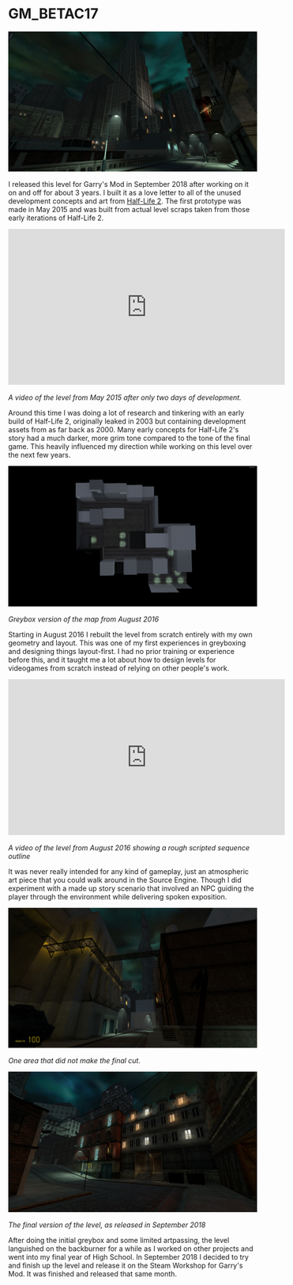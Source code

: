 
# GM_BETAC17

![A dystopian city skyline rendered in Garry's Mod](./images/gm_betac170012.jpg)

I released this level for Garry's Mod in September 2018 after working on it on
and off for about 3 years. I built it as a love letter to all of the unused
development concepts and art from [Half-Life 2](https://store.steampowered.com/app/220/HalfLife_2/).
The first prototype was made in May 2015 and was built from actual level scraps
taken from those early iterations of Half-Life 2.

<iframe width="560" height="315" src="https://www.youtube.com/embed/H6Y9-iD_NoI" title="YouTube video player" frameborder="0" allow="accelerometer; autoplay; clipboard-write; encrypted-media; gyroscope; picture-in-picture; web-share" referrerpolicy="strict-origin-when-cross-origin" allowfullscreen></iframe>

*A video of the level from May 2015 after only two days of development.*

Around this time I was doing a lot of research and tinkering with an early
build of Half-Life 2, originally leaked in 2003 but containing development
assets from as far back as 2000. Many early concepts for Half-Life 2's story
had a much darker, more grim tone compared to the tone of the final game. This
heavily influenced my direction while working on this level over the next few
years.

![Greybox version of the map from August 2016](./images/hl2_2016-08-19_23-01-58.png)

*Greybox version of the map from August 2016*

Starting in August 2016 I rebuilt the level from scratch entirely with my own
geometry and layout. This was one of my first experiences in greyboxing and
designing things layout-first. I had no prior training or experience before
this, and it taught me a lot about how to design levels for videogames from
scratch instead of relying on other people's work.

<iframe width="560" height="315" src="https://www.youtube.com/embed/tgWtcpnX2L8" title="YouTube video player" frameborder="0" allow="accelerometer; autoplay; clipboard-write; encrypted-media; gyroscope; picture-in-picture; web-share" referrerpolicy="strict-origin-when-cross-origin" allowfullscreen></iframe>

*A video of the level from August 2016 showing a rough scripted sequence outline*

It was never really intended for any kind of gameplay, just an atmospheric art
piece that you could walk around in the Source Engine. Though I did experiment
with a made up story scenario that involved an NPC guiding the player through
the environment while delivering spoken exposition.

![One area that did not make the final cut](./images/truecitizen_downtown2.jpg)

*One area that did not make the final cut.*

![The final version of the level, as released in September 2018](./images/gm_betac170002.jpg)

*The final version of the level, as released in September 2018*

After doing the initial greybox and some limited artpassing, the level
languished on the backburner for a while as I worked on other projects and went
into my final year of High School. In September 2018 I decided to try and
finish up the level and release it on the Steam Workshop for Garry's Mod. It
was finished and released that same month.

